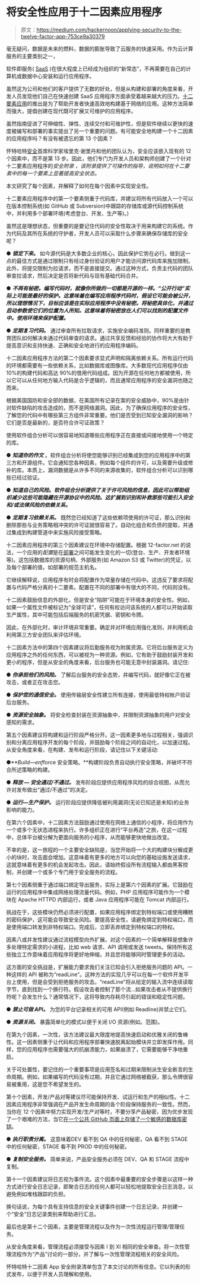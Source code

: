 # 将安全性应用于十二因素应用程序

> 原文：<https://medium.com/hackernoon/applying-security-to-the-twelve-factor-app-753ce9a30379>

毫无疑问，数据是未来的燃料，数据的膨胀导致了云服务的快速采用。作为云计算服务的主要类别之一，

软件即服务( [SaaS](https://hackernoon.com/tagged/saas) )在很大程度上已经成为组织的“新常态”，不再需要在自己的计算机或数据中心安装和运行应用程序。

虽然这为公司和他们的客户提供了无数的好处，但是从构建和部署的角度来看，开发人员发现他们自己在快速创建 SaaS 应用程序方面承受着越来越大的压力。[十二要素应用](https://12factor.net/)的推出是为了帮助开发者快速高效地构建基于网络的应用。这种方法简单而强大，提倡创建在现代既可扩展又可维护的应用程序。

虽然指南促进了可伸缩性、弹性、连续交付和可维护性，但是软件继续以更快的速度被编写和部署的事实提出了另一个重要的问题。有可能安全地构建一个十二因素的应用程序吗？有没有被遗忘的第 13 个因素？

怀特哈特[安全](https://hackernoon.com/tagged/security)首席科学家埃里克·谢里丹和他的团队认为，安全应该嵌入现有的 12 个因素中，而不是第 13 步。因此，他们专门为开发人员和架构师创建了一个针对十二要素应用程序的*安全附录* *，该附录提供了可操作的指导，说明如何在十二要素中的每一个要素上显著提高安全状态。*

本文研究了每个因素，并解释了如何在每个因素中实现安全性。

十二要素应用程序中的第一个要素侧重于代码库，并建议将所有代码放入一个可以在版本控制系统(如 GitHub 或 Subversion)中跟踪的存储库或源代码控制系统中，并利用多个部署环境(考虑登台、开发、生产等)。)

虽然这是理想状态，但重要的是要记住代码的安全性取决于用来构建它的系统。作为代码及其所在系统的守护者，开发人员可以采取什么步骤来确保存储库的安全呢？

● ***锁定下来。*** 如今源代码是大多数企业的核心，因此保护它势在必行。做到这一点的最佳方式是通过限制只有经过身份验证的用户才能访问源代码库来施加限制。此外，将提交限制为拉请求，而不是直接提交。通过这种方式，负责主代码的团队审查拉请求，然后决定是否将新代码与现有基础代码合并。

● ***不再有秘密。编写代码时，就像你所做的一切都是开源的一样。“公开行动”实际上可能是最好的保护。这意味着在编写应用程序代码时，假设它可能会被公开，所以理想情况下，目标应该是在实际应用程序中没有秘密。将秘密具体化，并通过启动参数使它们的位置为人所知。这意味着将秘密放在人们可以找到的配置文件中。使用环境来保护配置。***

● ***定期复习代码。*** 通过审查所有拉取请求，实施安全编码准则。同样重要的是教育团队如何解决未通过代码审查的请求。通过共享反馈和经验的协作将大大有助于提高意识和支持快速、正确和安全地进行的应用程序编码。

十二因素应用程序方法的第二个因素要求显式声明和隔离依赖关系。所有运行代码的环境都需要有一些依赖关系，比如数据库或图像库。大多数现代应用程序仅由 10%的构建代码和高达 90%的借用代码组成。因为开源在任何地方都被使用，所以它可以从任何地方输入代码是合乎逻辑的，而且通常应用程序的安全漏洞也随之而来。

根据美国国防和安全部的数据，在美国所有记录在案的安全威胁中，90%是由针对软件缺陷的攻击造成的，而不是网络漏洞。因此，为了确保应用程序的安全性，了解您的代码中有哪些第三方组件非常重要。他们是否受到已知安全漏洞的影响？它们是否是最新的，是否符合许可证政策？

使用软件组合分析可以很容易地知道哪些应用程序正在直接或间接地使用一个特定的库。

● ***知道你的作文*** 。软件组合分析将使您能够识别已经集成到您的应用程序中的第三方和开源组件。它会通知您各种因素，例如每个组件的许可，以及需要升级或修补的库。本质上，漏洞数据是从许多不同的来源收集的，软件组合分析可以识别哪些已经过验证。

● ***知道自己的风险。软件组合分析提供了关于许可风险的信息，因此可以帮助组织减少这些可能隐藏在开源协议中的风险。这扩展到识别和补救那些可能引入安全和/或法律风险的依赖关系。***

● ***定期复习依赖关系。*** 既然您已经知道了这些依赖项使用的许可证，那么识别和删除那些与业务策略相冲突的许可证就很容易了。自动化组合和负债的提取，并通过集成到构建管道中来实施风险接受策略。

十二因素应用程序的第三个因素建议在环境中存储配置。根据 12-factor.net 的说法，一个应用的*配置*是在[部署](https://12factor.net/codebase)之间可能发生变化的一切(登台、生产、开发者环境等)。这包括数据库的资源句柄、外部服务(如 Amazon S3 或 Twitter)的凭证，以及每个部署的值，如部署的规范主机名。

它继续解释说，应用程序有时会将配置作为常量存储在代码中。这违反了要求将配置与代码严格分离的十二要素。配置在不同的部署中有很大的不同，代码则没有。

十二因素鼓励信息的外部化，但是安全“陷阱”可能在于环境本身的安全性。例如，如果一个属性文件被标记为“全球可读”，任何有权访问该系统的人都可以开始读取生产属性，其中可能包括后端服务的机密凭据、密钥和令牌。

因此，在外部化时，审计环境非常重要。确定并对环境应用强化准则，并利用机会利用第三方安全团队来评估环境。

十二因素方法中的第四个因素建议将后勤服务视为附属资源。它将后台服务定义为应用程序之外的任何东西，可以被视为一种资源。例如，它有助于鼓励封装开发和更小的程序，但是从安全的角度来看，后台服务也可能无意中封装漏洞。请记住:

● ***你承担他们的风险。*** 了解后台服务的安全态势，并编写代码，就好像它正在被攻击，或者正在攻击您。

● ***保护您的通信安全。*** 使用传输层安全性建立所有连接，使用最低特权帐户验证后台服务。

● ***资源安全抽象。*** 将安全检查封装在资源抽象中，并限制资源抽象的用户对安全感知的需求。

第五个因素建议将构建和运行阶段严格分开。这一因素更多地与过程相关，强调识别和分离应用程序开发的每个阶段，并鼓励每个阶段之间的自动化，以加速过程。从安全角度来看，在构建、发布和运行阶段，请记住以下关键活动:

●***Build—enf*force 安全策略。**构建阶段负责自动执行安全策略，并破坏不符合所述策略的构建。

● ***释放* — *安全通过/不通过。*** 发布阶段应提供应用程序风险的综合视图，从而允许对发布做出“通过/不通过”的决定。

● ***运行—生产保护。*** 运行阶段应提供降低被利用漏洞(无论已知还是未知)的业务影响的能力。

在第六个因素中，十二因素方法鼓励通过使用在网络上通信的小程序，将应用作为一个或多个无状态进程来执行。许多组织正在进行“平台再造”之旅，在这一过程中，总体平台被分解为更面向服务的小程序，从而能够更快地做出改变。

不幸的是，这一旅程的一个主要安全缺陷是，当您开始将一个大的构建块分解成更小的块时，攻击面会增加。这意味着有更多的地方可以向您的基础设施发送请求，这就意味着有更多的机会发起攻击。因此，请始终假设所有流程输入都由黑客控制，并创建一个或多个专门用于安全服务的流程。

第七个因素侧重于通过端口绑定导出服务，实际上是第六个因素的扩展。它鼓励在运行的应用程序中集成网络处理流量代码。例如，PHP 应用程序可能作为一个模块在 Apache HTTPD 内部运行，或者 Java 应用程序可能在 Tomcat 内部运行。

挑战在于，这些模块仍然必须进行配置，如果应用程序绑定到特权端口或使用糟糕的密码保护，这可能会导致安全风险。要提高安全性，请避免绑定到特权端口，而是使用端口转发到非特权端口。完成后，立即丢弃绑定到特权端口的特权。

因素八或并发性建议通过流程模型向外扩展。对这个因素的一个简单解释是想象许多处理特定需求的小进程，比如 web 请求、API 调用或发送 tweets。保持所有这些独立工作意味着应用程序将更好地伸缩，并且您将能够同时管理更多的活动。

这方面的安全挑战是，扩展能力要求我们关注已知会引入拒绝服务问题的 API。一种这样的 API 被称为“readLine”。这种方法的实现几乎可以在每一个软件开发平台上使用，但是会受到拒绝服务的攻击。“readLine”将从给定的输入流中连续读取字节，直到找到一个换行符。假设攻击者控制了那个流…如果攻击者从不提供换行符呢？会发生什么？通常情况下，这将导致内存耗尽引起的错误和稳定性问题。

● ***禁止可做 API。*** 为您的平台记录相关的可用 API(例如 Readline)并禁止它们。

● ***资源关闭。*** 暴露简单化的模式以便于关闭 I/O 资源(例如。范围)。

在第九个因素，一次性，该方法建议最大限度地提高快速启动和优雅关闭的鲁棒性。这一因素侧重于让代码和应用程序部署快速脱离起始模块并立即发挥作用。同样，您的应用程序也需要强大的抗崩溃能力，如果崩溃了，它需要能够干净地重启。

关于可处置性，要记住的一个重要事项是应用签名和过期来限制派生安全断言的生命周期。例如，如果编写的代码没有过期，并且它通过网络被截获，那么令牌很容易被重用，这是您不希望发生的。

第十个因素，开发/产品对等建议尽可能保持开发、试运行和生产的相似性。十二因素应用程序非常强调在产品开发生命周期的各个阶段保持服务的一致性。然而，当你在 12 个因素中努力实现开发/生产对等时，不要分享产品秘密，因为优步发现了一个艰难的方法，当它[在一个公共 GitHub 页面上存储了一个敏感的数据库密钥](https://arstechnica.com/information-technology/2015/03/in-major-goof-uber-stored-sensitive-database-key-on-public-github-page/)。

● ***执行职责分离。*** 这意味着DEV 看不到 QA 中的任何秘密，QA 看不到 STAGE 中的任何秘密，STAGE 看不到 PROD 中的任何秘密。

● ***复制安全服务。*** 简单来说，产品安全服务必须在 DEV、QA 和 STAGE 流程中复制。

第十一个因素建议将日志视为事件流。这个因素中最重要的安全步骤是以这样一种方式进行安全日志记录，即聚合日志的任何人都可以轻松地提取安全日志消息，以避免例如堆栈跟踪的负担。

换句话说，为每个具有支持信息的安全关键事件创建一个日志记录，并创建一个“安全”日志记录类别来帮助进行汇总。

最后也是第十二个因素，主要是管理流程以及作为一次性流程运行管理/管理任务。

从安全角度来看，管理流程必须接受与因素 I 到 XI 相同的安全审查。将一次性管理流程作为“产品”讨论的一部分，并了解与一次性管理流程相关的安全风险。

怀特哈特十二因素 App 安全附录清单包含了本文讨论的所有信息。它以列表的形式发布，以便于开发人员理解和使用。